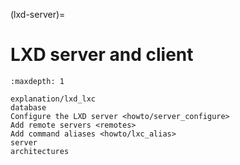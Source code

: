 (lxd-server)=
# LXD server and client

```{toctree}
:maxdepth: 1

explanation/lxd_lxc
database
Configure the LXD server <howto/server_configure>
Add remote servers <remotes>
Add command aliases <howto/lxc_alias>
server
architectures
```
